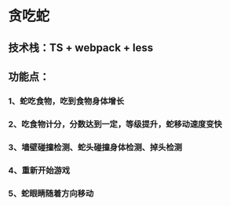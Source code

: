 # 贪吃蛇
## 技术栈：TS + webpack + less
## 功能点：
### 1、蛇吃食物，吃到食物身体增长
### 2、吃食物计分，分数达到一定，等级提升，蛇移动速度变快
### 3、墙壁碰撞检测、蛇头碰撞身体检测、掉头检测
### 4、重新开始游戏
### 5、蛇眼睛随着方向移动